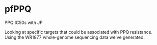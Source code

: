 # pfPPQ
PPQ IC50s with JP

Looking at specific targets that could be associated with PPQ resistance. Using the WR1877 whole-genome sequencing data we've 
generated.

